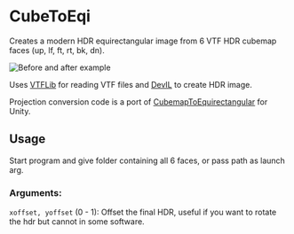 # CubeToEqi

Creates a modern HDR equirectangular image from 6 VTF HDR cubemap faces (up, lf, ft, rt, bk, dn).

![Before and after example](https://i.imgur.com/d1xSpmY.png)

Uses [VTFLib](https://github.com/NeilJed/VTFLib) for reading VTF files and [DevIL](https://github.com/DentonW/DevIL) to create HDR image.

Projection conversion code is a port of [CubemapToEquirectangular](https://github.com/Mapiarz/CubemapToEquirectangular) for Unity.

## Usage

Start program and give folder containing all 6 faces, or pass path as launch arg.

### Arguments:
``xoffset, yoffset`` (0 - 1): Offset the final HDR, useful if you want to rotate the hdr but cannot in some software.
